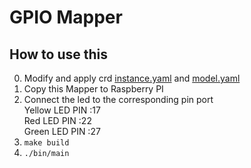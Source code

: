 # GPIO Mapper

## How to use this
0. Modify and apply crd [instance.yaml](../../build/crd-samples/devices/gpio-device-instance.yaml) and [model.yaml](../../build/crd-samples/devices/gpio-device-model.yaml)
1. Copy this Mapper to Raspberry PI
2. Connect the led to the corresponding pin port  
Yellow LED PIN :17  
Red    LED PIN :22   
Green  LED PIN :27 
3. `make build`
4. `./bin/main`
